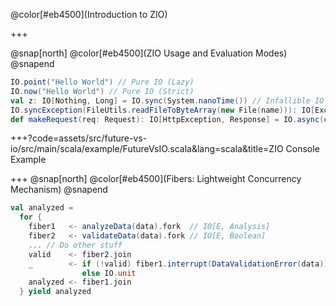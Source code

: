 @color[#eb4500](Introduction to ZIO)

+++

@snap[north]
@color[#eb4500](ZIO Usage and Evaluation Modes)
@snapend

```scala
IO.point("Hello World") // Pure IO (Lazy)
IO.now("Hello World") // Pure IO (Strict)
val z: IO[Nothing, Long] = IO.sync(System.nanoTime()) // Infallible IO
IO.syncException(FileUtils.readFileToByteArray(new File(name))): IO[Exception, Array[Byte]] // Fallible IO
def makeRequest(req: Request): IO[HttpException, Response] = IO.async(cb => Http.req(req, cb)) // Async IO
```

+++?code=assets/src/future-vs-io/src/main/scala/example/FutureVsIO.scala&lang=scala&title=ZIO Console Example

+++
@snap[north]
@color[#eb4500](Fibers: Lightweight Concurrency Mechanism)
@snapend

```scala
val analyzed =
  for {
    fiber1   <- analyzeData(data).fork  // IO[E, Analysis]
    fiber2   <- validateData(data).fork // IO[E, Boolean]
    ... // Do other stuff
    valid    <- fiber2.join
    _        <- if (!valid) fiber1.interrupt(DataValidationError(data))
                else IO.unit
    analyzed <- fiber1.join
  } yield analyzed
```
